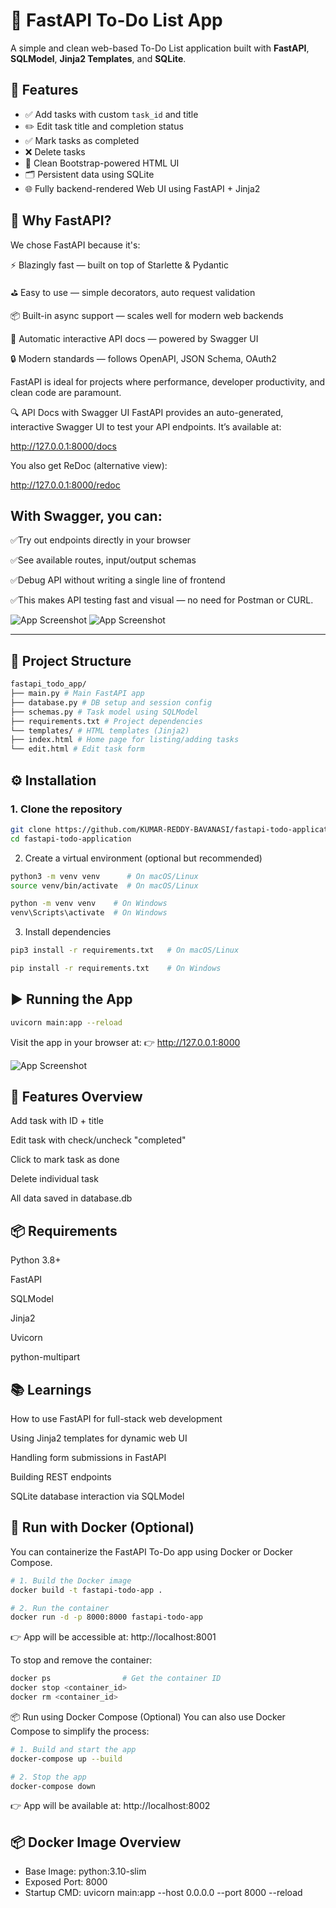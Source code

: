 # 📝 FastAPI To-Do List App

A simple and clean web-based To-Do List application built with **FastAPI**, **SQLModel**, **Jinja2 Templates**, and **SQLite**.

## 🚀 Features

- ✅ Add tasks with custom `task_id` and title
- ✏️ Edit task title and completion status
- ✅ Mark tasks as completed
- ❌ Delete tasks
- 📄 Clean Bootstrap-powered HTML UI
- 🗂 Persistent data using SQLite
- 🌐 Fully backend-rendered Web UI using FastAPI + Jinja2

## 🧠 Why FastAPI?

We chose FastAPI because it's:

⚡ Blazingly fast — built on top of Starlette & Pydantic

⛳ Easy to use — simple decorators, auto request validation

📦 Built-in async support — scales well for modern web backends

📄 Automatic interactive API docs — powered by Swagger UI

🔒 Modern standards — follows OpenAPI, JSON Schema, OAuth2

FastAPI is ideal for projects where performance, developer productivity, and clean code are paramount.

🔍 API Docs with Swagger UI
FastAPI provides an auto-generated, interactive Swagger UI to test your API endpoints. It’s available at:

http://127.0.0.1:8000/docs

You also get ReDoc (alternative view):

http://127.0.0.1:8000/redoc

## With Swagger, you can:

✅Try out endpoints directly in your browser

✅See available routes, input/output schemas

✅Debug API without writing a single line of frontend

✅This makes API testing fast and visual — no need for Postman or CURL.

![App Screenshot](assets/swagger_doc.png)
![App Screenshot](assets/redoc_doc.png)

---

## 📁 Project Structure

```bash
fastapi_todo_app/
├── main.py # Main FastAPI app
├── database.py # DB setup and session config
├── schemas.py # Task model using SQLModel
├── requirements.txt # Project dependencies
└── templates/ # HTML templates (Jinja2)
├── index.html # Home page for listing/adding tasks
└── edit.html # Edit task form
```

## ⚙️ Installation

### 1. Clone the repository

```bash
git clone https://github.com/KUMAR-REDDY-BAVANASI/fastapi-todo-application.git
cd fastapi-todo-application
```

2. Create a virtual environment (optional but recommended)

```bash
python3 -m venv venv      # On macOS/Linux
source venv/bin/activate  # On macOS/Linux

python -m venv venv    # On Windows
venv\Scripts\activate  # On Windows
```

3. Install dependencies

```bash
pip3 install -r requirements.txt   # On macOS/Linux
```

```bash
pip install -r requirements.txt    # On Windows
```

## ▶️ Running the App

```bash
uvicorn main:app --reload
```

Visit the app in your browser at: 👉 http://127.0.0.1:8000

![App Screenshot](assets/fastapi_todo_homepage.png)

## 🧪 Features Overview

Add task with ID + title

Edit task with check/uncheck "completed"

Click to mark task as done

Delete individual task

All data saved in database.db

## 📦 Requirements

Python 3.8+

FastAPI

SQLModel

Jinja2

Uvicorn

python-multipart

## 📚 Learnings

How to use FastAPI for full-stack web development

Using Jinja2 templates for dynamic web UI

Handling form submissions in FastAPI

Building REST endpoints

SQLite database interaction via SQLModel


## 🐳 Run with Docker (Optional)
You can containerize the FastAPI To-Do app using Docker or Docker Compose.

```bash
# 1. Build the Docker image
docker build -t fastapi-todo-app .

# 2. Run the container
docker run -d -p 8000:8000 fastapi-todo-app
```

👉 App will be accessible at: http://localhost:8001

To stop and remove the container:

```bash
docker ps                # Get the container ID
docker stop <container_id>
docker rm <container_id>
```

📦 Run using Docker Compose (Optional)
You can also use Docker Compose to simplify the process:

```bash
# 1. Build and start the app
docker-compose up --build

# 2. Stop the app
docker-compose down
```

👉 App will be available at: http://localhost:8002

## 📦 Docker Image Overview

* Base Image: python:3.10-slim
* Exposed Port: 8000
* Startup CMD: uvicorn main:app --host 0.0.0.0 --port 8000 --reload
